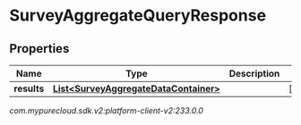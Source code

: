 # SurveyAggregateQueryResponse


## Properties

| Name | Type | Description | Notes |
| ------------ | ------------- | ------------- | ------------- |
| **results** | [**List&lt;SurveyAggregateDataContainer&gt;**](SurveyAggregateDataContainer) |  |  [optional] |




_com.mypurecloud.sdk.v2:platform-client-v2:233.0.0_
